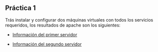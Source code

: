 ## Práctica 1

Trás instalar y configurar dos máquinas virtuales con todos los servicios requeridos, los resultados
de apache son los siguientes:

- [Información del primer servidor](http://s1380.photobucket.com/user/adnan1989/media/apache%20server1_zpsgpcdxjcp.png.html)

- [Información del segundo servidor](http://s1380.photobucket.com/user/adnan1989/media/apache%20server2_zpssz3xhkcy.png.html)


